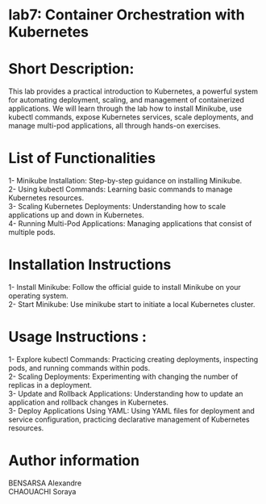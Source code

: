 # lab7: Container Orchestration with Kubernetes 

# Short Description: 
This lab provides a practical introduction to Kubernetes, a powerful system for automating deployment, scaling, and management of containerized applications. We will learn through the lab how to install Minikube, use kubectl commands, expose Kubernetes services, scale deployments, and manage multi-pod applications, all through hands-on exercises. 

# List of Functionalities
1- Minikube Installation: Step-by-step guidance on installing Minikube. <br>
2- Using kubectl Commands: Learning basic commands to manage Kubernetes resources.<br>
3- Scaling Kubernetes Deployments: Understanding how to scale applications up and down in Kubernetes.<br>
4- Running Multi-Pod Applications: Managing applications that consist of multiple pods.<br>


# Installation Instructions
1- Install Minikube: Follow the official guide to install Minikube on your operating system. <br>
2- Start Minikube: Use minikube start to initiate a local Kubernetes cluster. <br>


# Usage Instructions : 
1- Explore kubectl Commands: Practicing creating deployments, inspecting pods, and running commands within pods.<br>
2- Scaling Deployments: Experimenting with changing the number of replicas in a deployment. <br>
3- Update and Rollback Applications: Understanding how to update an application and rollback changes in Kubernetes. <br>
3- Deploy Applications Using YAML: Using YAML files for deployment and service configuration, practicing declarative management of Kubernetes resources.<br>


# Author information 
BENSARSA Alexandre <br>
CHAOUACHI Soraya <br>